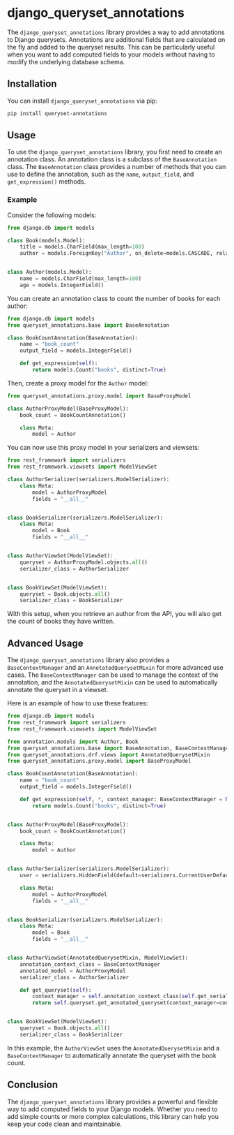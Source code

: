 # django_queryset_annotations

The `django_queryset_annotations` library provides a way to add annotations to Django querysets. Annotations are additional fields that are calculated on the fly and added to the queryset results. This can be particularly useful when you want to add computed fields to your models without having to modify the underlying database schema.

## Installation

You can install `django_queryset_annotations` via pip:

```bash
pip install queryset-annotations
```

## Usage

To use the `django_queryset_annotations` library, you first need to create an annotation class. An annotation class is a subclass of the `BaseAnnotation` class. The `BaseAnnotation` class provides a number of methods that you can use to define the annotation, such as the `name`, `output_field`, and `get_expression()` methods.

### Example

Consider the following models:

```python
from django.db import models

class Book(models.Model):
    title = models.CharField(max_length=100)
    author = models.ForeignKey("Author", on_delete=models.CASCADE, related_name="books")


class Author(models.Model):
    name = models.CharField(max_length=100)
    age = models.IntegerField()
```

You can create an annotation class to count the number of books for each author:

```python
from django.db import models
from queryset_annotations.base import BaseAnnotation

class BookCountAnnotation(BaseAnnotation):
    name = "book_count"
    output_field = models.IntegerField()

    def get_expression(self):
        return models.Count("books", distinct=True)
```

Then, create a proxy model for the `Author` model:

```python
from queryset_annotations.proxy.model import BaseProxyModel

class AuthorProxyModel(BaseProxyModel):
    book_count = BookCountAnnotation()

    class Meta:
        model = Author
```

You can now use this proxy model in your serializers and viewsets:

```python
from rest_framework import serializers
from rest_framework.viewsets import ModelViewSet

class AuthorSerializer(serializers.ModelSerializer):
    class Meta:
        model = AuthorProxyModel
        fields = "__all__"


class BookSerializer(serializers.ModelSerializer):
    class Meta:
        model = Book
        fields = "__all__"


class AuthorViewSet(ModelViewSet):
    queryset = AuthorProxyModel.objects.all()
    serializer_class = AuthorSerializer


class BookViewSet(ModelViewSet):
    queryset = Book.objects.all()
    serializer_class = BookSerializer
```

With this setup, when you retrieve an author from the API, you will also get the count of books they have written.

## Advanced Usage

The `django_queryset_annotations` library also provides a `BaseContextManager` and an `AnnotatedQuerysetMixin` for more advanced use cases. The `BaseContextManager` can be used to manage the context of the annotation, and the `AnnotatedQuerysetMixin` can be used to automatically annotate the queryset in a viewset.

Here is an example of how to use these features:

```python
from django.db import models
from rest_framework import serializers
from rest_framework.viewsets import ModelViewSet

from annotation.models import Author, Book
from queryset_annotations.base import BaseAnnotation, BaseContextManager
from queryset_annotations.drf.views import AnnotatedQuerysetMixin
from queryset_annotations.proxy.model import BaseProxyModel

class BookCountAnnotation(BaseAnnotation):
    name = "book_count"
    output_field = models.IntegerField()

    def get_expression(self, *, context_manager: BaseContextManager = None):
        return models.Count("books", distinct=True)


class AuthorProxyModel(BaseProxyModel):
    book_count = BookCountAnnotation()

    class Meta:
        model = Author


class AuthorSerializer(serializers.ModelSerializer):
    user = serializers.HiddenField(default=serializers.CurrentUserDefault())

    class Meta:
        model = AuthorProxyModel
        fields = "__all__"


class BookSerializer(serializers.ModelSerializer):
    class Meta:
        model = Book
        fields = "__all__"


class AuthorViewSet(AnnotatedQuerysetMixin, ModelViewSet):
    annotation_context_class = BaseContextManager
    annotated_model = AuthorProxyModel
    serializer_class = AuthorSerializer

    def get_queryset(self):
        context_manager = self.annotation_context_class(self.get_serializer_context())
        return self.queryset.get_annotated_queryset(context_manager=context_manager)


class BookViewSet(ModelViewSet):
    queryset = Book.objects.all()
    serializer_class = BookSerializer
```

In this example, the `AuthorViewSet` uses the `AnnotatedQuerysetMixin` and a `BaseContextManager` to automatically annotate the queryset with the book count.

## Conclusion

The `django_queryset_annotations` library provides a powerful and flexible way to add computed fields to your Django models. Whether you need to add simple counts or more complex calculations, this library can help you keep your code clean and maintainable.
